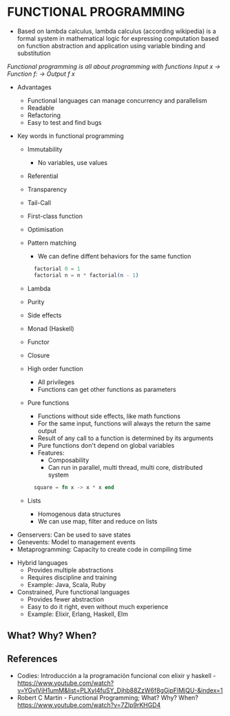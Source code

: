# FUNCTIONAL PROGRAMMING

- Based on lambda calculus, lambda calculus (according wikipedia) is a formal system in mathematical logic for expressing computation based on function abstraction and application using variable binding and substitution

*Functional programming is all about programming with functions*
*Input x -> Function f: -> Output f x*

+ Advantages
  * Functional languages can manage concurrency and parallelism
  * Readable
  * Refactoring
  * Easy to test and find bugs

+ Key words in functional programming
  * Immutability
    - No variables, use values
  * Referential
  * Transparency
  * Tail-Call
  * First-class function
  * Optimisation
  * Pattern matching
    - We can define diffent behaviors for the same function

    ```elixir
      factorial 0 = 1
      factorial n = n * factorial(n - 1)
    ```
  * Lambda
  * Purity
  * Side effects
  * Monad (Haskell)
  * Functor
  * Closure
  * High order function
    - All privileges
    - Functions can get other functions as parameters
  * Pure functions
    - Functions without side effects, like math functions
    - For the same input, functions will always the return the same output
    - Result of any call to a function is determined by its arguments
    - Pure functions don't depend on global variables
    - Features:
      + Composability
      + Can run in parallel, multi thread, multi core, distributed system

    ```elixir
      square = fn x -> x * x end
    ```
  * Lists
    - Homogenous data structures
    - We can use map, filter and reduce on lists

- Genservers: Can be used to save states
- Genevents: Model to management events
- Metaprogramming: Capacity to create code in compiling time

+ Hybrid languages
  * Provides multiple abstractions
  * Requires discipline and training
  * Example: Java, Scala, Ruby
+ Constrained, Pure functional languages
  * Provides fewer abstraction
  * Easy to do it right, even without much experience
  * Example: Elixir, Erlang, Haskell, Elm 

## What? Why? When?

## References

+ Codies: Introducción a la programación funcional con elixir y haskell -https://www.youtube.com/watch?v=YGvlViH1umM&list=PLXyl4fuSY_Djhb88ZzW6f8gGjpFlMjQU-&index=1
+ Robert C Martin - Functional Programming; What? Why? When?
https://www.youtube.com/watch?v=7Zlp9rKHGD4
